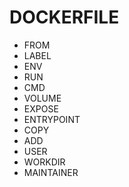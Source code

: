 # DOCKERFILE
- FROM <!-- Especificação de qual imagem utilizar -->
- LABEL <!-- Indentificação -->
- ENV <!-- Variavel de ambiente -->
- RUN <!-- Realizar comando durante o build -->
- CMD <!-- Realizar comando após o build -->
- VOLUME <!-- Indica aonde está os dados -->
- EXPOSE <!-- Expõe a porta do container -->
- ENTRYPOINT <!-- Informar a execução de algum comando em determinado local -->
- COPY <!-- Realiza a copia de determinado arquivo para determinado local -->
- ADD <!-- Realiza a copia de outros tipos de arquivo -->
- USER <!-- Utilização de um usuário específico -->
- WORKDIR <!-- Diretório default que inicializara no container -->
- MAINTAINER <!-- Autor da imagem -->
